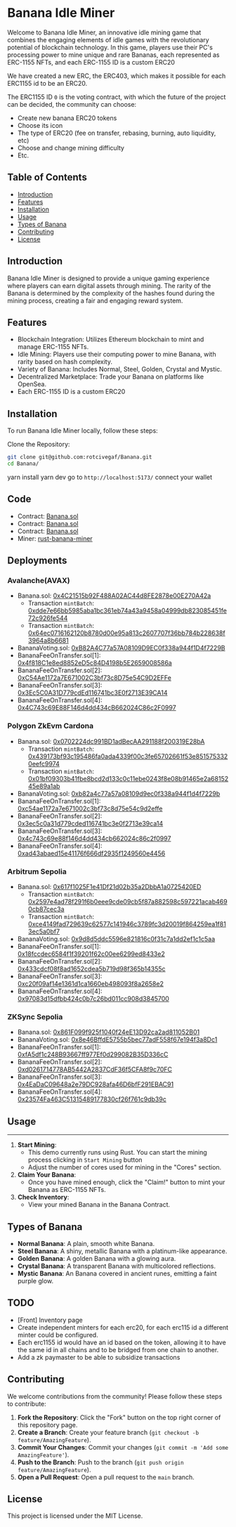 # Banana Idle Miner

Welcome to Banana Idle Miner, an innovative idle mining game that combines the engaging elements of idle games with the revolutionary potential of blockchain technology. In this game, players use their PC's processing power to mine unique and rare Bananas, each represented as ERC-1155 NFTs, and each ERC-1155 ID is a custom ERC20

We have created a new ERC, the ERC403, which makes it possible for each ERC1155 id to be an ERC20.

The ERC1155 ID `0` is the voting contract, with which the future of the project can be decided, the community can choose:
- Create new banana ERC20 tokens
- Choose its icon
- The type of ERC20 (fee on transfer, rebasing, burning, auto liquidity, etc)
- Choose and change mining difficulty
- Etc.

## Table of Contents

- [Introduction](#introduction)
- [Features](#features)
- [Installation](#installation)
- [Usage](#usage)
- [Types of Banana](#types-of-Banana)
- [Contributing](#contributing)
- [License](#license)

## Introduction

Banana Idle Miner is designed to provide a unique gaming experience where players can earn digital assets through mining. The rarity of the Banana is determined by the complexity of the hashes found during the mining process, creating a fair and engaging reward system.

## Features

- Blockchain Integration: Utilizes Ethereum blockchain to mint and manage ERC-1155 NFTs.
- Idle Mining: Players use their computing power to mine Banana, with rarity based on hash complexity.
- Variety of Banana: Includes Normal, Steel, Golden, Crystal and Mystic.
- Decentralized Marketplace: Trade your Banana on platforms like OpenSea.
- Each ERC-1155 ID is a custom ERC20

## Installation

To run Banana Idle Miner locally, follow these steps:

Clone the Repository:
```bash
git clone git@github.com:rotcivegaf/Banana.git
cd Banana/
```

yarn install
yarn dev
go to `http://localhost:5173/`
connect your wallet


## Code

- Contract: [Banana.sol](https://github.com/rotcivegaf/Banana/blob/master/contracts/src/Banana.sol)
- Contract: [Banana.sol](https://github.com/rotcivegaf/Banana/blob/master/contracts/src/Banana.sol)
- Contract: [Banana.sol](https://github.com/rotcivegaf/Banana/blob/master/contracts/src/Banana.sol)
- Miner: [rust-banana-miner](https://github.com/rotcivegaf/Banana/tree/master/front/rust-banana-miner)


## Deployments

### Avalanche(AVAX)

- Banana.sol: [0x4C21515b92F488A02AC44d8FE2878e00E270A42a](https://subnets-test.avax.network/c-chain/address/0x4C21515b92F488A02AC44d8FE2878e00E270A42a)
    - Transaction `mintBatch`: [0xdde7e66bb5985aba1bc361eb74a43a9458a04999db823085451fe72c926fe544](https://testnet.snowtrace.io/tx/0xdde7e66bb5985aba1bc361eb74a43a9458a04999db823085451fe72c926fe544?chainid=43113)
    - Transaction `mintBatch`: [0x64ec0716162120b8780d00e95a813c2607707f36bb784b228638f3964a8b6681](https://testnet.snowtrace.io/tx/0x64ec0716162120b8780d00e95a813c2607707f36bb784b228638f3964a8b6681?chainid=43113)
- BananaVoting.sol: [0xB82A4C77a57A08109D9EC0f338a944f1D4f7229B](https://subnets-test.avax.network/c-chain/address/0xB82A4C77a57A08109D9EC0f338a944f1D4f7229B)
- BananaFeeOnTransfer.sol[1]: [0x4f818C1e8ed8852eD5c84D4198b5E2659008586a](https://subnets-test.avax.network/c-chain/address/0x4f818C1e8ed8852eD5c84D4198b5E2659008586a)
- BananaFeeOnTransfer.sol[2]: [0xC54Ae1172a7E671002C3bf73c8D75e54C9D2EFFe](https://subnets-test.avax.network/c-chain/address/0xC54Ae1172a7E671002C3bf73c8D75e54C9D2EFFe)
- BananaFeeOnTransfer.sol[3]: [0x3Ec5C0A31D779cdEd116741bc3E0f2713E39CA14](https://subnets-test.avax.network/c-chain/address/0x3Ec5C0A31D779cdEd116741bc3E0f2713E39CA14)
- BananaFeeOnTransfer.sol[4]: [0x4C743c69E88F146d4dd434cB662024C86c2F0997](https://subnets-test.avax.network/c-chain/address/0x4C743c69E88F146d4dd434cB662024C86c2F0997)


### Polygon ZkEvm Cardona

- Banana.sol: [0x0702224dc991BD1adBecAA291188f200319E28bA](https://cardona-zkevm.polygonscan.com/address/0x0702224dc991bd1adbecaa291188f200319e28ba#code)
    - Transaction `mintBatch`: [0x439173bf93c195486fa0ada4339f00c3fe65702661f53e8515753320eefc9974](https://cardona-zkevm.polygonscan.com/tx/0x439173bf93c195486fa0ada4339f00c3fe65702661f53e8515753320eefc9974)
    - Transaction `mintBatch`: [0x01bf09303b41fbe8bcd2d133c0c11ebe0243f8e08b91465e2a6815245e89a1ab](https://cardona-zkevm.polygonscan.com/tx/0x01bf09303b41fbe8bcd2d133c0c11ebe0243f8e08b91465e2a6815245e89a1ab)
- BananaVoting.sol: [0xb82a4c77a57a08109d9ec0f338a944f1d4f7229b](https://cardona-zkevm.polygonscan.com/address/0xb82a4c77a57a08109d9ec0f338a944f1d4f7229b#code)
- BananaFeeOnTransfer.sol[1]: [0xc54ae1172a7e671002c3bf73c8d75e54c9d2effe](https://cardona-zkevm.polygonscan.com/address/0xc54ae1172a7e671002c3bf73c8d75e54c9d2effe#code)
- BananaFeeOnTransfer.sol[2]: [0x3ec5c0a31d779cded116741bc3e0f2713e39ca14](https://cardona-zkevm.polygonscan.com/address/0x3ec5c0a31d779cded116741bc3e0f2713e39ca14#code)
- BananaFeeOnTransfer.sol[3]: [0x4c743c69e88f146d4dd434cb662024c86c2f0997](https://cardona-zkevm.polygonscan.com/address/0x4c743c69e88f146d4dd434cb662024c86c2f0997#code)
- BananaFeeOnTransfer.sol[4]: [0xad43abaed15e41176f666df2935f1249560e4456](https://cardona-zkevm.polygonscan.com/address/0xad43abaed15e41176f666df2935f1249560e4456#code)


### Arbitrum Sepolia

- Banana.sol: [0x617f1025F1e41Df21d02b35a2DbbA1a0725420ED](https://sepolia.arbiscan.io/address/0x617f1025F1e41Df21d02b35a2DbbA1a0725420ED#code)
    - Transaction `mintBatch`: [0x2597e4ad78f291f6b0eee9cde09cb5f87a882598c597221acab4690cb87cec3a](https://sepolia.arbiscan.io/tx/0x2597e4ad78f291f6b0eee9cde09cb5f87a882598c597221acab4690cb87cec3a)
    - Transaction `mintBatch`: [0xce4149fad729639c62577c141946c3789fc3d20019f864259ea1f813ec5a0bf7](https://sepolia.arbiscan.io/tx/0xce4149fad729639c62577c141946c3789fc3d20019f864259ea1f813ec5a0bf7)
- BananaVoting.sol: [0x9d8d5ddc5596e821816c0f31c7a1dd2ef1c1c5aa](https://sepolia.arbiscan.io/address/0x9d8d5ddc5596e821816c0f31c7a1dd2ef1c1c5aa#code)
- BananaFeeOnTransfer.sol[1]: [0x18fccdec6584f1f39201f62c00ee6299ed8433e2](https://sepolia.arbiscan.io/address/0x18fccdec6584f1f39201f62c00ee6299ed8433e2#code)
- BananaFeeOnTransfer.sol[2]: [0x433cdcf08f8ad1652cdea5b719d98f365b14355c](https://sepolia.arbiscan.io/address/0x433cdcf08f8ad1652cdea5b719d98f365b14355c#code)
- BananaFeeOnTransfer.sol[3]: [0xc20f09af14e1361d1ca1660eb498093f8a2658e2](https://sepolia.arbiscan.io/address/0xc20f09af14e1361d1ca1660eb498093f8a2658e2#code)
- BananaFeeOnTransfer.sol[4]: [0x97083d15dfbb424c0b7c26bd011cc908d3845700](https://sepolia.arbiscan.io/address/0x97083d15dfbb424c0b7c26bd011cc908d3845700#code)

### ZKSync Sepolia

- Banana.sol: [0x861F099f925f1040f24eE13D92ca2ad811052B01](https://sepolia.explorer.zksync.io/address/0x861F099f925f1040f24eE13D92ca2ad811052B01#transactions)
- BananaVoting.sol: [0x8e46BffdE5755b5bec77adF558f67e194f3a8Dc1](https://sepolia.explorer.zksync.io/address/0x8e46BffdE5755b5bec77adF558f67e194f3a8Dc1)
- BananaFeeOnTransfer.sol[1]: [0xfA5df1c248B93667ff977Ef0d299082B35D336cC](https://sepolia.explorer.zksync.io/address/0xfA5df1c248B93667ff977Ef0d299082B35D336cC)
- BananaFeeOnTransfer.sol[2]: [0xd0261714778AB5442A2837CdF36f5CFA8f9c70FC](https://sepolia.explorer.zksync.io/address/0xd0261714778AB5442A2837CdF36f5CFA8f9c70FC)
- BananaFeeOnTransfer.sol[3]: [0x4EaDaC09648a2e79DC928afa46D6bfF291EBAC91](https://sepolia.explorer.zksync.io/address/0x4EaDaC09648a2e79DC928afa46D6bfF291EBAC91)
- BananaFeeOnTransfer.sol[4]: [0x23574Fa463C51315489177830cf26f761c9db39c](https://sepolia.explorer.zksync.io/address/0x23574Fa463C51315489177830cf26f761c9db39c)

## Usage
-----

1.  **Start Mining**:
    - This demo currently runs using Rust. You can start the mining process clicking in `Start Mining` button
    -   Adjust the number of cores used for mining in the "Cores" section.
2.  **Claim Your Banana**:
    -   Once you have mined enough, click the "Claim!" button to mint your Banana as ERC-1155 NFTs.
3.  **Check Inventory**:
    -   View your mined Banana in the Banana Contract.

Types of Banana
-------------

-   **Normal Banana**: A plain, smooth white Banana.
-   **Steel Banana**: A shiny, metallic Banana with a platinum-like appearance.
-   **Golden Banana**: A golden Banana with a glowing aura.
-   **Crystal Banana**: A transparent Banana with multicolored reflections.
-   **Mystic Banana**: An Banana covered in ancient runes, emitting a faint purple glow.

TODO
------------

- [Front] Inventory page
- Create independent minters for each erc20, for each erc115 id a different minter could be configured.
- Each erc1155 id would have an id based on the token, allowing it to have the same id in all chains and to be bridged from one chain to another.
- Add a zk paymaster to be able to subsidize transactions

Contributing
------------

We welcome contributions from the community! Please follow these steps to contribute:

1.  **Fork the Repository**: Click the "Fork" button on the top right corner of this repository page.
2.  **Create a Branch**: Create your feature branch (`git checkout -b feature/AmazingFeature`).
3.  **Commit Your Changes**: Commit your changes (`git commit -m 'Add some AmazingFeature'`).
4.  **Push to the Branch**: Push to the branch (`git push origin feature/AmazingFeature`).
5.  **Open a Pull Request**: Open a pull request to the `main` branch.

License
-------

This project is licensed under the MIT License.